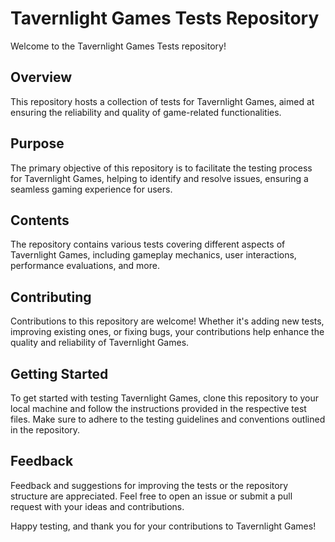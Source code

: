 # Tavernlight Games Tests Repository

Welcome to the Tavernlight Games Tests repository!

## Overview

This repository hosts a collection of tests for Tavernlight Games, aimed at ensuring the reliability and quality of game-related functionalities.

## Purpose

The primary objective of this repository is to facilitate the testing process for Tavernlight Games, helping to identify and resolve issues, ensuring a seamless gaming experience for users.

## Contents

The repository contains various tests covering different aspects of Tavernlight Games, including gameplay mechanics, user interactions, performance evaluations, and more.

## Contributing

Contributions to this repository are welcome! Whether it's adding new tests, improving existing ones, or fixing bugs, your contributions help enhance the quality and reliability of Tavernlight Games.

## Getting Started

To get started with testing Tavernlight Games, clone this repository to your local machine and follow the instructions provided in the respective test files. Make sure to adhere to the testing guidelines and conventions outlined in the repository.

## Feedback

Feedback and suggestions for improving the tests or the repository structure are appreciated. Feel free to open an issue or submit a pull request with your ideas and contributions.

Happy testing, and thank you for your contributions to Tavernlight Games!

